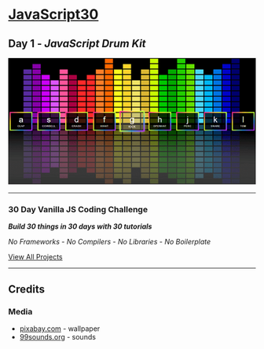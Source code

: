 # [JavaScript30](https://javascript30.com/)

## **Day 1** - *JavaScript Drum Kit*

![JavaScript Drum Kit](final.png?raw=true "JavaScript Drum Kit")

---

### **30 Day Vanilla JS Coding Challenge**

***Build 30 things in 30 days with 30 tutorials***

*No Frameworks* - *No Compilers* - *No Libraries* - *No Boilerplate*

[View All Projects](https://github.com/TravelTimN/javascript30/blob/master/README.md)

---

## Credits

### Media

- [pixabay.com](https://pixabay.com/vectors/equalizer-beat-dance-fiesta-153212/) - wallpaper
- [99sounds.org](http://99sounds.org/drum-samples/) - sounds